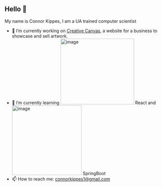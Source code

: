 ## Hello 👋

My name is Connor Kippes, I am a UA trained computer scientist

- 🔭 I’m currently working on [Creative Canvas](https://kaseycreativecanvas.com), a website for a business to showcase and sell artwork.
- 🌱 I’m currently learning <img width="238" height="212" alt="image" src="https://github.com/user-attachments/assets/5e004de6-1585-460e-9a67-bc65a6d9a2d3" /> React
 and <img width="225" height="225" alt="image" src="https://github.com/user-attachments/assets/889b89fe-de55-4bb2-9165-46333d8dac88" /> SpringBoot
- 📫 How to reach me: connorkippes1@gmail.com
<!--
**conkip/conkip** is a ✨ _special_ ✨ repository because its `README.md` (this file) appears on your GitHub profile.

Here are some ideas to get you started:

- 🔭 I’m currently working on ...
- 🌱 I’m currently learning ...
- 👯 I’m looking to collaborate on ...
- 🤔 I’m looking for help with ...
- 💬 Ask me about ...
- 📫 How to reach me: ...
- 😄 Pronouns: ...
- ⚡ Fun fact: ...
-->
